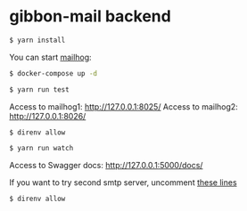 # gibbon-mail backend

```sh
$ yarn install
```

You can start [mailhog](https://github.com/mailhog/MailHog):

```sh
$ docker-compose up -d
```

```sh
$ yarn run test
```


Access to mailhog1: http://127.0.0.1:8025/
Access to mailhog2: http://127.0.0.1:8026/

```sh
$ direnv allow
```

```sh
$ yarn run watch
```

Access to Swagger docs: http://127.0.0.1:5000/docs/

If you want to try second smtp server, uncomment [these lines](../.envrc#9-12)

```sh
$ direnv allow
```
